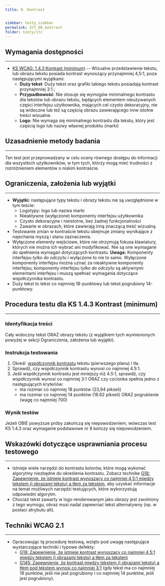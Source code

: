 ```yaml
---
title: 8. Kontrast


sidebar: testy_sidebar
permalink: ICT_08_kontrast
folder: testy/itc
---
```



## Wymagania dostępności
---------------------
-   [KS WCAG: 1.4.3 Kontrast (minimum)](https://wcag.lepszyweb.pl/#contrast-minimum) -- Wizualne przedstawienie tekstu, lub obrazu tekstu posiada kontrast wynoszący przynajmniej 4,5:1, poza następującymi wyjątkami:
    -   **Duży tekst**: Duży tekst oraz grafiki takiego tekstu posiadają kontrast przynajmniej 3:1.;
    -   **Przypadkowość**: Nie stosuje się wymogów minimalnego kontrastu dla tekstów lub obrazu tekstu, będących elementem nieużywanych części interfejsu użytkownika, mających cel czysto dekoracyjny, nie są widoczne lub też są częścią obrazu zawierającego inne istotne treści wizualne.
    -   **Logo**: Nie wymaga się minimalnego kontrastu dla tekstu, który jest częścią logo lub nazwy własnej produktu (marki)

## Uzasadnienie metody badania
------------------------------
Ten test jest przeprowadzany w celu oceny równego dostępu do informacji dla wszystkich użytkowników, w tym tych, którzy mogą mieć trudności z rozróżnieniem elementów o niskim kontraście.


## Ograniczenia, założenia lub wyjątki
--------------------------------------
-   **Wyjątki:** następujące typy tekstu i obrazy tekstu nie są uwzględnione w tym teście:
    -   Logotypy: logo lub nazwa marki
    -   Nieaktywne (wyłączone) komponenty interfejsu użytkownika
    -   Czysto dekoracyjne i nieistotne, bez żadnej funkcjonalności
    -   Zawarte w obrazach, które zawierają inną znaczącą treść wizualną
-   Testowanie zmian w kontraście tekstu obejmuje zmiany wynikające z najechania myszą i stanu zaznaczenia.
-   Wyłączone elementy wejściowe, które nie otrzymują fokusa klawiatury, których nie można ich wybrać ani modyfikować. Nie są one wymagane do spełnienia wymagań dotyczących kontrastu. **Uwaga:** Komponenty interfejsu *tylko do odczytu* i wyłączone to nie to samo. Wyłączone komponenty interfejsu można uznać za nieaktywne komponenty interfejsu; komponenty interfejsu *tylko do odczytu* są aktywnymi elementami interfejsu i muszą spełniać wymagania dotyczące współczynnika kontrastu.
-   Duży tekst to tekst co najmniej 18-punktowy lub tekst pogrubiony 14-punktowy.

## Procedura testu dla KS 1.4.3 Kontrast (minimum)
---------------------------------------------------
### Identyfikacja treści
Cały widoczny tekst ORAZ obrazy tekstu (z wyjątkiem tych wymienionych powyżej w sekcji Ograniczenia, założenia lub wyjątki).

### Instrukcja testowania
1.  Określ  [współczynnik kontrastu](https://www.w3.org/TR/2008/REC-WCAG20-20081211/#contrast-ratiodef) tekstu (pierwszego planu) i tła.
2.  Sprawdź, czy współczynnik kontrastu wynosi co najmniej 4.5:1.
3.  Jeśli współczynnik kontrastu jest mniejszy niż 4.5:1, sprawdź, czy współczynnik wynosi co najmniej 3:1  ORAZ czy czcionka spełnia jedno z następujących kryteriów:
    -   ma rozmiar co najmniej 18 punktów (23,94 pikseli)
    -   ma rozmiar co najmniej 14 punktów  (18.62 pikseli) ORAZ pogrubienie (wagę co najmniej 700)

### Wynik testów
Jeżeli OBIE powyższe próby zakończą się niepowodzeniem, wówczas test KS 1.4.3 oraz wymaganie podstawowe nr 8 kończy się niepowodzeniem.

##  Wskazówki dotyczące usprawniania procesu testowego
-----------------------------------------------------------
-   Istnieje wiele narzędzi do kontrastu kolorów, które mogą wykonać algorytmy niezbędne do określenia kontrastu. Zobacz technike [G18: Zapewnienie, że istnieje kontrast wynoszący co najmniej 4,5:1 między tekstem (i obrazami tekstu) a tłem za tekstem](https://www.w3.org/TR/WCAG20-TECHS/G18.html), aby uzyskać informacje na temat możliwych narzędzi testujących, które wykorzystują odpowiedni algorytm.
-   Chociaż tekst zawarty w logo renderowanym jako obrazy jest zwolniony z tego wymogu, obraz musi nadal zapewniać tekst alternatywny (np. w postaci atrybutu alt).


## Techniki WCAG 2.1
--------------------
-   Opracowując tę procedurę testową, wzięto pod uwagę następujące wystarczające techniki i typowe defekty:
    -   [G18: Zapewnienie, że istnieje kontrast wynoszący co najmniej 4,5:1 między tekstem (i obrazami tekstu) a tłem za tekstem](https://www.w3.org/TR/WCAG20-TECHS/G18.html)
    -   [G145: Zapewnienie, że kontrast między tekstem (i obrazami tekstu) a tłem pod tekstem wynosi co najmniej 3:1](http://www.w3.org/TR/WCAG20-TECHS/G145.html) (gdy tekst ma co najmniej 18 punktów, jeśli nie jest pogrubiony i co najmniej 14 punktów, jeśli jest pogrubiony).


